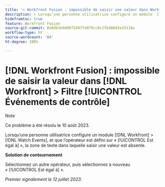 ```yaml
---
title: '« Workfront Fusion : impossible de saisir une valeur dans Workfront > Filtre Événements de contrôle »'
description: « Lorsqu’une personne utilisatrice configure un module  [!DNL Workfront]  >  [!DNL Watch Events] , et que l’opérateur est défini sur [!UICONTROL Est égal à], la zone de texte dans laquelle saisir une valeur est absente. »
hidefromtoc: true
feature: Workfront Fusion
source-git-commit: 8a9db3e9d8972497fa979cc8c2fb488d3a33118a
workflow-type: ht
source-wordcount: '84'
ht-degree: 100%

---
```



# [!DNL Workfront Fusion] : impossible de saisir la valeur dans [!DNL Workfront] > Filtre [!UICONTROL Événements de contrôle]

>[!NOTE]
>
>Ce problème a été résolu le 10 août 2023.

Lorsqu’une personne utilisatrice configure un module [!DNL Workfront] > [!DNL Watch Events], et que l’opérateur est défini sur « [!UICONTROL Est égal à] », la zone de texte dans laquelle saisir une valeur est absente.

**Solution de contournement**

Sélectionnez un autre opérateur, puis sélectionnez à nouveau « [!UICONTROL Est égal à] ».

_Premier signalement le 12 juillet 2023._
